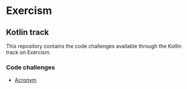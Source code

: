 # Exercism

## Kotlin track

This repository contains the code challenges available through the Kotlin track on Exercism.

### Code challenges

- [Acronym](./acronym/README.md)